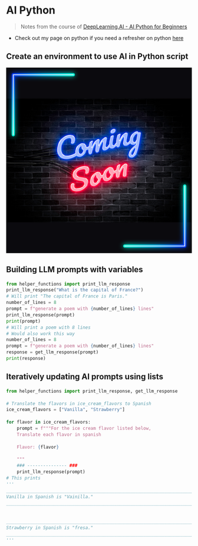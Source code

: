 # AI Python

> Notes from the course of [DeepLearning.AI - AI Python for Beginners](https://www.deeplearning.ai/short-courses/ai-python-for-beginners/)

- Check out my page on python if you need a refresher on python [here](../programming/python.md)

## Create an environment to use AI in Python script

![Coming soon](../.res/coming-soon.png)

## Building LLM prompts with variables

```python
from helper_functions import print_llm_response
print_llm_response("What is the capital of France?")
# Will print "The capital of France is Paris."
number_of_lines = 8
prompt = f"generate a poem with {number_of_lines} lines"
print_llm_response(prompt)
print(prompt)
# Will print a poem with 8 lines
# Would also work this way
number_of_lines = 8
prompt = f"generate a poem with {number_of_lines} lines"
response = get_llm_response(prompt)
print(response)
```

## Iteratively updating AI prompts using lists

```python
from helper_functions import print_llm_response, get_llm_response

# Translate the flavors in ice_cream_flavors to Spanish
ice_cream_flavors = ["Vanilla", "Strawberry"]

for flavor in ice_cream_flavors:
    prompt = f"""For the ice cream flavor listed below,
    Translate each flavor in spanish
    
    Flavor: {flavor}
    
    """
    ### --------------- ###
    print_llm_response(prompt)
# This prints
'''
____________________________________________________________________________________________________
Vanilla in Spanish is "Vainilla."
____________________________________________________________________________________________________


____________________________________________________________________________________________________
Strawberry in Spanish is "fresa."
____________________________________________________________________________________________________
'''
```